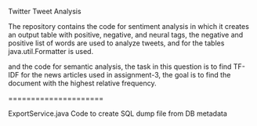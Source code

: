 Twitter Tweet Analysis


The repository contains the code for sentiment analysis in which it creates an output table with positive, negative, and neural tags, the negative and positive list of words are used to analyze tweets, and for the tables java.util.Formatter is used.

and the code for semantic analysis, the task in this question is to find TF-IDF for the news articles used in assignment-3, the goal is to find the document with the highest relative frequency.

=====================



ExportService.java 
Code to create SQL dump file from DB metadata
